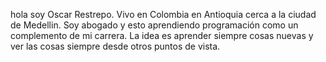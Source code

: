 hola
soy Oscar Restrepo.
Vivo en Colombia en Antioquia cerca a la ciudad de Medellin.
Soy abogado y esto aprendiendo programación como un complemento de mi carrera.
La idea es aprender siempre cosas nuevas y ver las cosas siempre desde otros puntos de vista.
